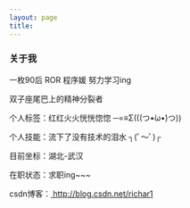 ```yaml
---
layout: page
title:
---
```



<h3> 关于我 </h3>
<p>一枚90后 ROR 程序媛 努力学习ing</p>
<p>双子座尾巴上的精神分裂者</p>
<p>
个人标签：红红火火恍恍惚惚 ─=≡Σ(((つ•̀ω•́)つ))
<p>
个人技能：流下了没有技术的泪水 ┐(ﾟ～ﾟ)┌
<p>
<p>目前坐标：湖北-武汉</p>
<p>
在职状态：求职ing~~~
<p>
<p>csdn博客：<a href="http://blog.csdn.net/richar1" target="_blank"> http://blog.csdn.net/richar1 </a></p>
<p></p>


<!-- {% include comments.html %} -->

